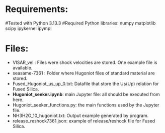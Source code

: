 # Requirements:
#Tested with Python 3.13.3
#Required Python libraries:
numpy
matplotlib
scipy
ipykernel
ipympl

# Files:

* VISAR_vel : Files were shock velocities are stored. One example file is available.
* seasame-7361 : Folder where Hugoniot files of standard material are stored.
* Fused_Hugoniot_us_up_0.txt: Datafile that store the Us(Up) relation for Fused Silica.
* **Hugoniot_seeker.ipynb**: main Jupyter file: all should be executed from here.
* Hugoniot_seeker_functions.py: the main functions used by the Jupyter file.
* NH3H2O_10_hugoniot.txt: Output example generated by program.
* release_reshock7361.json: example of release/reshock file for Fused Silica.
